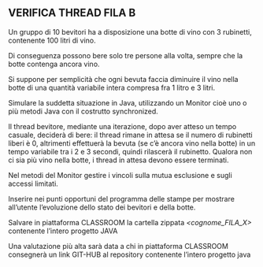 ## VERIFICA THREAD FILA B


Un gruppo di 10 bevitori ha a disposizione una botte di vino con 3 rubinetti, contenente 100 litri di vino. 

Di conseguenza possono bere solo tre persone alla volta, sempre che la botte contenga ancora vino. 

Si suppone per semplicità che ogni bevuta faccia diminuire il vino nella botte di una quantità variabile intera compresa fra 1 litro e 3 litri.

Simulare la suddetta situazione in Java, utilizzando un Monitor cioè uno o più  metodi Java con il costrutto synchronized. 

Il thread bevitore, mediante una iterazione, dopo aver atteso un tempo casuale, deciderà di bere: il thread rimane in attesa se il numero di rubinetti liberi è 0, altrimenti effettuerà la bevuta (se c’è ancora vino nella botte) in un tempo variabile tra i 2 e 3 secondi, quindi rilascerà il rubinetto.
Qualora non ci sia più vino nella botte, i thread in attesa devono essere terminati.

Nel metodi del Monitor gestire i vincoli sulla mutua esclusione e sugli accessi limitati.

Inserire nei punti opportuni del programma delle stampe per mostrare all’utente l’evoluzione dello stato dei bevitori e della botte. 

Salvare in piattaforma CLASSROOM la cartella zippata _<cognome_FILA_X>_ contenente l’intero progetto JAVA

Una valutazione più alta sarà data a chi in piattaforma CLASSROOM consegnerà un link GIT-HUB al repository contenente l’intero progetto java
